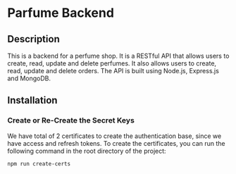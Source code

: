 # Parfume Backend

## Description
This is a backend for a perfume shop. It is a RESTful API that allows users to create, read, update and delete perfumes. It also allows users to create, read, update and delete orders. The API is built using Node.js, Express.js and MongoDB.


## Installation

### Create or Re-Create the Secret Keys
We have total of 2 certificates to create the authentication base, since we have access and refresh tokens. To create the certificates, you can run the following command in the root directory of the project:

```bash
npm run create-certs
```